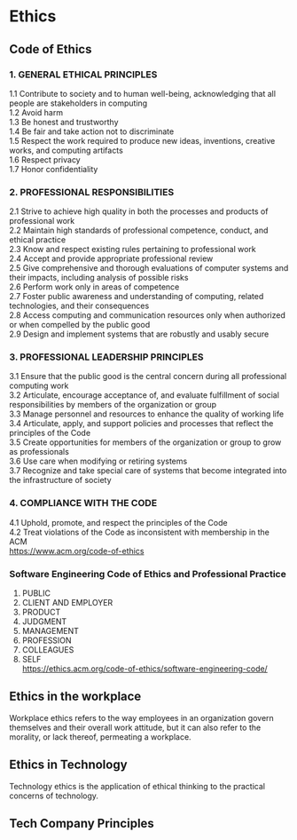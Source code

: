 # Ethics
## Code of Ethics
### 1. GENERAL ETHICAL PRINCIPLES  
1.1 Contribute to society and to human well-being, acknowledging that all people are stakeholders in computing  
1.2 Avoid harm  
1.3 Be honest and trustworthy  
1.4 Be fair and take action not to discriminate  
1.5 Respect the work required to produce new ideas, inventions, creative works, and computing artifacts  
1.6 Respect privacy  
1.7 Honor confidentiality  
### 2. PROFESSIONAL RESPONSIBILITIES    
2.1 Strive to achieve high quality in both the processes and products of professional work  
2.2 Maintain high standards of professional competence, conduct, and ethical practice  
2.3 Know and respect existing rules pertaining to professional work  
2.4 Accept and provide appropriate professional review  
2.5 Give comprehensive and thorough evaluations of computer systems and their impacts, including analysis of possible risks  
2.6 Perform work only in areas of competence  
2.7 Foster public awareness and understanding of computing, related technologies, and their consequences  
2.8 Access computing and communication resources only when authorized or when compelled by the public good  
2.9 Design and implement systems that are robustly and usably secure  
### 3. PROFESSIONAL LEADERSHIP PRINCIPLES  
3.1 Ensure that the public good is the central concern during all professional computing work  
3.2 Articulate, encourage acceptance of, and evaluate fulfillment of social responsibilities by members of the organization or group  
3.3 Manage personnel and resources to enhance the quality of working life  
3.4 Articulate, apply, and support policies and processes that reflect the principles of the Code  
3.5 Create opportunities for members of the organization or group to grow as professionals  
3.6 Use care when modifying or retiring systems  
3.7 Recognize and take special care of systems that become integrated into the infrastructure of society  
### 4. COMPLIANCE WITH THE CODE  
4.1 Uphold, promote, and respect the principles of the Code    
4.2 Treat violations of the Code as inconsistent with membership in the ACM  
https://www.acm.org/code-of-ethics  
### Software Engineering Code of Ethics and Professional Practice    
1. PUBLIC   
2. CLIENT AND EMPLOYER  
3. PRODUCT      
4. JUDGMENT    
5. MANAGEMENT    
6. PROFESSION   
7. COLLEAGUES    
8. SELF    
https://ethics.acm.org/code-of-ethics/software-engineering-code/
## Ethics in the workplace
Workplace ethics refers to the way employees in an organization govern themselves and their overall work attitude, but it can also refer to the morality, or lack thereof, permeating a workplace. 
## Ethics in Technology  
Technology ethics is the application of ethical thinking to the practical concerns of technology.
## Tech Company Principles  


